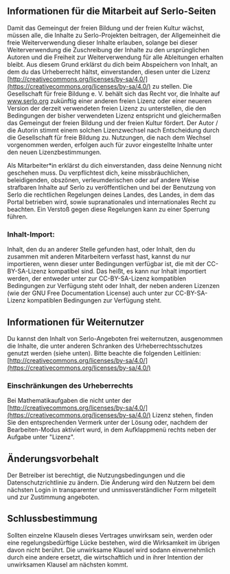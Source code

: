 Informationen für die Mitarbeit auf Serlo-Seiten
------------------------------------------------

Damit das Gemeingut der freien Bildung und der freien Kultur wächst, müssen alle, die Inhalte zu Serlo-Projekten beitragen, der Allgemeinheit die freie Weiterverwendung dieser Inhalte erlauben, solange bei dieser Weiterverwendung die Zuschreibung der Inhalte zu den ursprünglichen Autoren und die Freiheit zur Weiterverwendung für alle Ableitungen erhalten bleibt. Aus diesem Grund erklärst du dich beim Abspeichern von Inhalt, an dem du das Urheberrecht hältst, einverstanden, diesen unter die Lizenz [http://creativecommons.org/licenses/by-sa/4.0/](https://creativecommons.org/licenses/by-sa/4.0/) zu stellen. Die Gesellschaft für freie Bildung e. V. behält sich das Recht vor, die Inhalte auf www.serlo.org zukünftig einer anderen freien Lizenz oder einer neueren Version der derzeit verwendeten freien Lizenz zu unterstellen, die den Bedingungen der bisher verwendeten Lizenz entspricht und gleichermaßen das Gemeingut der freien Bildung und der freien Kultur fördert. Der Autor / die Autorin stimmt einem solchen Lizenzwechsel nach Entscheidung durch die Gesellschaft für freie Bildung zu. Nutzungen, die nach dem Wechsel vorgenommen werden, erfolgen auch für zuvor eingestellte Inhalte unter den neuen Lizenzbestimmungen.

Als Mitarbeiter\*in erklärst du dich einverstanden, dass deine Nennung nicht geschehen muss. Du verpflichtest dich, keine missbräuchlichen, beleidigenden, obszönen, verleumderischen oder auf andere Weise strafbaren Inhalte auf Serlo zu veröffentlichen und bei der Benutzung von Serlo die rechtlichen Regelungen deines Landes, des Landes, in dem das Portal betrieben wird, sowie supranationales und internationales Recht zu beachten. Ein Verstoß gegen diese Regelungen kann zu einer Sperrung führen.

### Inhalt-Import:

Inhalt, den du an anderer Stelle gefunden hast, oder Inhalt, den du zusammen mit anderen Mitarbeitern verfasst hast, kannst du nur importieren, wenn dieser unter Bedingungen verfügbar ist, die mit der CC-BY-SA-Lizenz kompatibel sind. Das heißt, es kann nur Inhalt importiert werden, der entweder unter zur CC-BY-SA-Lizenz kompatiblen Bedingungen zur Verfügung steht oder Inhalt, der neben anderen Lizenzen (wie der GNU Free Documentation License) auch unter zur CC-BY-SA-Lizenz kompatiblen Bedingungen zur Verfügung steht.

Informationen für Weiternutzer
------------------------------

Du kannst den Inhalt von Serlo-Angeboten frei weiternutzen, ausgenommen die Inhalte, die unter anderen Schranken des Urheberrechtsschutzes genutzt werden (siehe unten). Bitte beachte die folgenden Leitlinien: [http://creativecommons.org/licenses/by-sa/4.0/](https://creativecommons.org/licenses/by-sa/4.0/)

### Einschränkungen des Urheberrechts

Bei Mathematikaufgaben die nicht unter der [http://creativecommons.org/licenses/by-sa/4.0/](https://creativecommons.org/licenses/by-sa/4.0/) Lizenz stehen, finden Sie den entsprechenden Vermerk unter der Lösung oder, nachdem der Bearbeiten-Modus aktiviert wurd, in dem Aufklappmenü rechts neben der Aufgabe unter "Lizenz".

Änderungsvorbehalt
------------------

Der Betreiber ist berechtigt, die Nutzungsbedingungen und die Datenschutzrichtlinie zu ändern. Die Änderung wird den Nutzern bei dem nächsten Login in transparenter und unmissverständlicher Form mitgeteilt und zur Zustimmung angeboten.

Schlussbestimmung
-----------------

Sollten einzelne Klauseln dieses Vertrages unwirksam sein, werden oder eine regelungsbedürftige Lücke bestehen, wird die Wirksamkeit im übrigen davon nicht berührt. Die unwirksame Klausel wird sodann einvernehmlich durch eine andere ersetzt, die wirtschaftlich und in ihrer Intention der unwirksamen Klausel am nächsten kommt.
